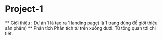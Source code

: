 # Project-1

** Giới thiệu :
Dự án 1 là tạo ra 1 landing page( là 1 trang dùng để giới thiệu sản phẩm)
** Phân tích
Phân tích từ trên xuống dưới.
Từ tổng quan tới chi tiết.

